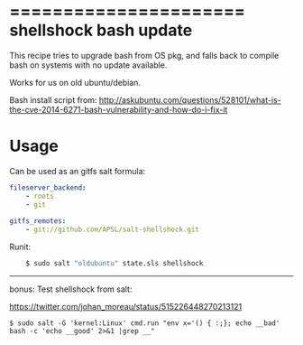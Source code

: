======================
shellshock bash update
======================

This recipe tries to upgrade bash from OS pkg, and falls back to 
compile bash on systems with no update available.

Works for us on old ubuntu/debian.

Bash install script from:
http://askubuntu.com/questions/528101/what-is-the-cve-2014-6271-bash-vulnerability-and-how-do-i-fix-it

Usage
=====

Can be used as an gitfs salt formula:

```yaml
fileserver_backend:
    - roots
    - git
 
gitfs_remotes:
    - git://github.com/APSL/salt-shellshock.git
```

Runit:

```sh
    $ sudo salt "oldubuntu" state.sls shellshock
```

---

bonus: Test shellshock from salt:

https://twitter.com/johan_moreau/status/515226448270213121

```
$ sudo salt -G 'kernel:Linux' cmd.run "env x='() { :;}; echo __bad' bash -c 'echo __good' 2>&1 |grep __"
```
